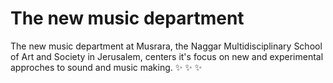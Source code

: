 # The new music department
The new music department at Musrara, the Naggar Multidisciplinary School of Art and Society in Jerusalem, centers it's focus on new and experimental approches to sound and music making.
✨
✨
✨

